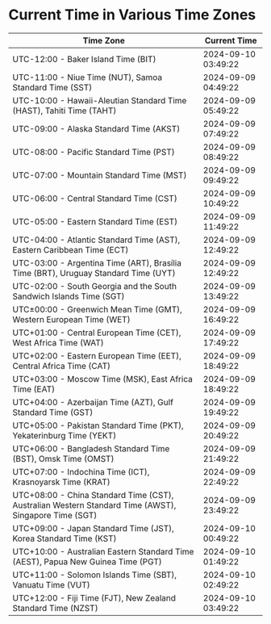 # Current Time in Various Time Zones

| Time Zone | Current Time |
|-----------|--------------|
| UTC-12:00 - Baker Island Time (BIT) | 2024-09-10 03:49:22 |
| UTC-11:00 - Niue Time (NUT), Samoa Standard Time (SST) | 2024-09-09 04:49:22 |
| UTC-10:00 - Hawaii-Aleutian Standard Time (HAST), Tahiti Time (TAHT) | 2024-09-09 05:49:22 |
| UTC-09:00 - Alaska Standard Time (AKST) | 2024-09-09 07:49:22 |
| UTC-08:00 - Pacific Standard Time (PST) | 2024-09-09 08:49:22 |
| UTC-07:00 - Mountain Standard Time (MST) | 2024-09-09 09:49:22 |
| UTC-06:00 - Central Standard Time (CST) | 2024-09-09 10:49:22 |
| UTC-05:00 - Eastern Standard Time (EST) | 2024-09-09 11:49:22 |
| UTC-04:00 - Atlantic Standard Time (AST), Eastern Caribbean Time (ECT) | 2024-09-09 12:49:22 |
| UTC-03:00 - Argentina Time (ART), Brasília Time (BRT), Uruguay Standard Time (UYT) | 2024-09-09 12:49:22 |
| UTC-02:00 - South Georgia and the South Sandwich Islands Time (SGT) | 2024-09-09 13:49:22 |
| UTC±00:00 - Greenwich Mean Time (GMT), Western European Time (WET) | 2024-09-09 16:49:22 |
| UTC+01:00 - Central European Time (CET), West Africa Time (WAT) | 2024-09-09 17:49:22 |
| UTC+02:00 - Eastern European Time (EET), Central Africa Time (CAT) | 2024-09-09 18:49:22 |
| UTC+03:00 - Moscow Time (MSK), East Africa Time (EAT) | 2024-09-09 18:49:22 |
| UTC+04:00 - Azerbaijan Time (AZT), Gulf Standard Time (GST) | 2024-09-09 19:49:22 |
| UTC+05:00 - Pakistan Standard Time (PKT), Yekaterinburg Time (YEKT) | 2024-09-09 20:49:22 |
| UTC+06:00 - Bangladesh Standard Time (BST), Omsk Time (OMST) | 2024-09-09 21:49:22 |
| UTC+07:00 - Indochina Time (ICT), Krasnoyarsk Time (KRAT) | 2024-09-09 22:49:22 |
| UTC+08:00 - China Standard Time (CST), Australian Western Standard Time (AWST), Singapore Time (SGT) | 2024-09-09 23:49:22 |
| UTC+09:00 - Japan Standard Time (JST), Korea Standard Time (KST) | 2024-09-10 00:49:22 |
| UTC+10:00 - Australian Eastern Standard Time (AEST), Papua New Guinea Time (PGT) | 2024-09-10 01:49:22 |
| UTC+11:00 - Solomon Islands Time (SBT), Vanuatu Time (VUT) | 2024-09-10 02:49:22 |
| UTC+12:00 - Fiji Time (FJT), New Zealand Standard Time (NZST) | 2024-09-10 03:49:22 |
